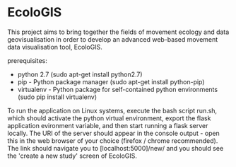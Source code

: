 # EcoloGIS
This project aims to bring together the fields of movement ecology and data geovisualisation in order to develop an advanced web-based movement data visualisation tool, EcoloGIS.

prerequisites:
 - python 2.7 (sudo apt-get install python2.7)
 - pip - Python package manager (sudo apt-get install python-pip)
 - virtualenv - Python package for self-contained python environments (sudo pip install virtualenv)

To run the application on Linux systems, execute the bash script run.sh, which should activate the python virtual environment, export the flask application evironment variable, and then start running a flask server locally. The URI of the server should appear in the console output - open this in the web browser of your choice (firefox / chrome recommended). The link should navigate you to [localhost:5000]/new/ and you should see the 'create a new study' screen of EcoloGIS.
